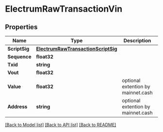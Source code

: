 # ElectrumRawTransactionVin

## Properties

Name | Type | Description | Notes
------------ | ------------- | ------------- | -------------
**ScriptSig** | [**ElectrumRawTransactionScriptSig**](ElectrumRawTransaction_scriptSig.md) |  | [optional] 
**Sequence** | **float32** |  | [optional] 
**Txid** | **string** |  | [optional] 
**Vout** | **float32** |  | [optional] 
**Value** | **float32** | optional extention by mainnet.cash | [optional] 
**Address** | **string** | optional extention by mainnet.cash | [optional] 

[[Back to Model list]](../README.md#documentation-for-models) [[Back to API list]](../README.md#documentation-for-api-endpoints) [[Back to README]](../README.md)


